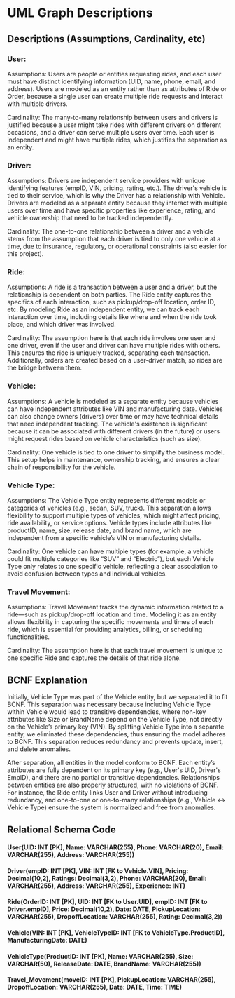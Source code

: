 # UML Graph Descriptions

## Descriptions (Assumptions, Cardinality, etc)
### User:
Assumptions: Users are people or entities requesting rides, and each user must have distinct identifying information (UID, name, phone, email, and address). Users are modeled as an entity rather than as attributes of Ride or Order, because a single user can create multiple ride requests and interact with multiple drivers.

Cardinality: The many-to-many relationship between users and drivers is justified because a user might take rides with different drivers on different occasions, and a driver can serve multiple users over time. Each user is independent and might have multiple rides, which justifies the separation as an entity.
### Driver:

Assumptions: Drivers are independent service providers with unique identifying features (empID, VIN, pricing, rating, etc.). The driver's vehicle is tied to their service, which is why the Driver has a relationship with Vehicle. Drivers are modeled as a separate entity because they interact with multiple users over time and have specific properties like experience, rating, and vehicle ownership that need to be tracked independently.

Cardinality: The one-to-one relationship between a driver and a vehicle stems from the assumption that each driver is tied to only one vehicle at a time, due to insurance, regulatory, or operational constraints (also easier for this project). 
### Ride:

Assumptions: A ride is a transaction between a user and a driver, but the relationship is dependent on both parties. The Ride entity captures the specifics of each interaction, such as pickup/drop-off location, order ID, etc. By modeling Ride as an independent entity, we can track each interaction over time, including details like where and when the ride took place, and which driver was involved.

Cardinality: The assumption here is that each ride involves one user and one driver, even if the user and driver can have multiple rides with others. This ensures the ride is uniquely tracked, separating each transaction. Additionally, orders are created based on a user-driver match, so rides are the bridge between them.
### Vehicle:

Assumptions: A vehicle is modeled as a separate entity because vehicles can have independent attributes like VIN and manufacturing date. Vehicles can also change owners (drivers) over time or may have technical details that need independent tracking. The vehicle's existence is significant because it can be associated with different drivers (in the future) or users might request rides based on vehicle characteristics (such as size).

Cardinality: One vehicle is tied to one driver to simplify the business model. This setup helps in maintenance, ownership tracking, and ensures a clear chain of responsibility for the vehicle.

### Vehicle Type:

Assumptions: The Vehicle Type entity represents different models or categories of vehicles (e.g., sedan, SUV, truck). This separation allows flexibility to support multiple types of vehicles, which might affect pricing, ride availability, or service options. Vehicle types include attributes like productID, name, size, release date, and brand name, which are independent from a specific vehicle’s VIN or manufacturing details.

Cardinality: One vehicle can have multiple types (for example, a vehicle could fit multiple categories like “SUV” and “Electric”), but each Vehicle Type only relates to one specific vehicle, reflecting a clear association to avoid confusion between types and individual vehicles.

### Travel Movement:

Assumptions: Travel Movement tracks the dynamic information related to a ride—such as pickup/drop-off location and time. Modeling it as an entity allows flexibility in capturing the specific movements and times of each ride, which is essential for providing analytics, billing, or scheduling functionalities.

Cardinality: The assumption here is that each travel movement is unique to one specific Ride and captures the details of that ride alone.
## BCNF Explanation

Initially, Vehicle Type was part of the Vehicle entity, but we separated it to fit BCNF. This separation was necessary because including Vehicle Type within Vehicle would lead to transitive dependencies, where non-key attributes like Size or BrandName depend on the Vehicle Type, not directly on the Vehicle’s primary key (VIN). By splitting Vehicle Type into a separate entity, we eliminated these dependencies, thus ensuring the model adheres to BCNF. This separation reduces redundancy and prevents update, insert, and delete anomalies.

After separation, all entities in the model conform to BCNF. Each entity’s attributes are fully dependent on its primary key (e.g., User's UID, Driver's EmpID), and there are no partial or transitive dependencies. Relationships between entities are also properly structured, with no violations of BCNF. For instance, the Ride entity links User and Driver without introducing redundancy, and one-to-one or one-to-many relationships (e.g., Vehicle ↔ Vehicle Type) ensure the system is normalized and free from anomalies.

## Relational Schema Code
#### User(UID: INT [PK], Name: VARCHAR(255), Phone: VARCHAR(20), Email: VARCHAR(255), Address: VARCHAR(255))
#### Driver(empID: INT [PK], VIN: INT [FK to Vehicle.VIN], Pricing: Decimal(10,2), Ratings: Decimal(3,2), Phone: VARCHAR(20), Email: VARCHAR(255), Address: VARCHAR(255), Experience: INT)
#### Ride(OrderID: INT [PK], UID: INT [FK to User.UID], empID: INT [FK to Driver.empID], Price: Decimal(10,2), Date: DATE, PickupLocation: VARCHAR(255), DropoffLocation: VARCHAR(255), Rating: Decimal(3,2))
#### Vehicle(VIN: INT [PK], VehicleTypeID: INT [FK to VehicleType.ProductID], ManufacturingDate: DATE)
#### VehicleType(ProductID: INT [PK], Name: VARCHAR(255), Size: VARCHAR(50), ReleaseDate: DATE, BrandName: VARCHAR(255))
#### Travel_Movement(moveID: INT [PK], PickupLocation: VARCHAR(255), DropoffLocation: VARCHAR(255), Date: DATE, Time: TIME)
